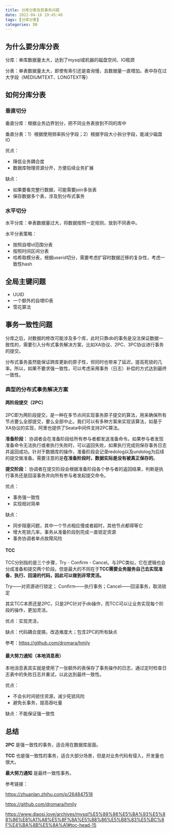 ```yaml
---
title: 分库分表及其事务问题
date: 2022-04-16 19:45:40
tags: [分库分表]
categories: DB
---
```




## 为什么要分库分表

分库：单库数据量太大，达到了mysql或机器的磁盘空间、IO瓶颈

分表：单表数据量太大，即使有索引还是查询慢，且数据量一直增加。表中存在过大字段（MEDIUMTEXT、LONGTEXT等）



## 如何分库分表

### 垂直切分

垂直分库：根据业务边界划分，把不同业务表放到不同的库中

垂直分表：1）根据使用频率拆分字段；2）根据字段大小拆分字段，能减少磁盘IO

优点：

* 降低业务耦合度
* 数据库物理资源分开，方便后续业务扩展

缺点：

* 如果要看完整行数据，可能需要join多张表
* 保存数据多个表，涉及到分布式事务

### 水平切分

水平分库：单表数据量过大，将数据按照一定规则，放到不同表中。

水平分表策略：

- 按照自增id范围分表
- 按照时间区间分表
- 哈希取模分表，根据userid切分，需要考虑扩容时数据迁移的复杂性，考虑一致性hash

## 全局主键问题

- UUID
- 一个额外的自增ID表
- 雪花算法

## 事务一致性问题

分库之后，对数据的修改可能涉及多个库，此时只靠db的事务是没法保证数据一致性的，需要引入分布式事务解决方案，比如XA协议、2PC、3PC协议进行事务的提交。

分布式事务虽然能保证跨库更新的原子性，但同时也带来了延迟，提高死锁的几率。所以，如果不要求强一致性，可以考虑采用事务（日志）补偿的方式达到最终一致性。

### 典型的分布式事务解决方案

#### 两阶段提交（2PC）

2PC即为两阶段提交，是一种在多节点间实现事务原子提交的算法，用来确保所有节点要么全部提交，要么全部中止。我们可以有多种方案来实现该算法，如基于XA协议的实现，阿里也提供了Seata中间件支持2PC算法。

**准备阶段：** 协调者会在准备阶段给所有参与者都发送准备命令。如果参与者发现准备命令无法执行或者执行失败时，可以返回失败，如果执行完成则保存事务日志并返回成功。针对于数据库的操作，准备阶段会记录redolog以及undolog为后续的提交做准备。需要注意的是**在准备阶段时，数据实际是没有被真正保存的**。

**提交阶段：** 协调者在提交阶段会根据准备阶段各个参与者的返回结果，判断是执行事务还是回滚事务并向所有参与者发起提交命令。

优点：

- 事务强一致性
- 实现相对简单

缺点：

- 同步阻塞问题，其中一个节点相应慢或者超时，其他节点都得等它
- 增大死锁几率，事务从准备阶段到完成一直锁定资源
- 事务协调者单点故障风险

#### TCC

TCC分别指的是三个步骤，Try - Confirm - Cancel。与2PC类似，它在逻辑也会分成准备和提交两个阶段。但是最大的不同在于**TCC需要业务服务自己去实现准备、执行、回滚的代码，因此可以做到非常灵活。**

Try——对资源进行锁定； Confirm——执行事务；Cancel——回滚事务，取消锁定

其实TCC本质还是2PC，只是2PC针对于db操作，而TCC可以让业务实现每个阶段的操作，更加灵活。

优点：实现灵活，

缺点：代码耦合度搞，改造难度大；包含2PC的所有缺点

参考：https://github.com/dromara/hmily

#### 最大努力通知（本地消息表）

本地消息表其实就是使用了一张额外的表保存了事务操作的日志，通过定时检查日志表中的失败日志并重试，以此达到最终一致性。

优点：

- 不会长时间锁住资源，减少死锁风险
- 避免长事务，提高吞吐量

缺点：不能保证强一致性

## 总结

**2PC** 是强一致性的事务，适合用在数据库层面。

**TCC** 也是强一致性的事务，适合大部分场景，但是对业务代码有侵入，开发量也很大。

**最大努力通知** 是最终一致性事务。



参考链接：

https://zhuanlan.zhihu.com/p/264847518

https://github.com/dromara/hmily

https://www.diaosi.love/archives/mysql%E5%88%86%E5%BA%93%E5%88%86%E8%A1%A8%E5%8F%8A%E5%88%86%E5%B8%83%E5%BC%8F%E4%BA%8B%E5%8A%A1#toc-head-15

